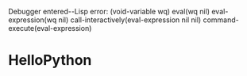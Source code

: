 Debugger entered--Lisp error: (void-variable wq)
  eval(wq nil)
  eval-expression(wq nil)
  call-interactively(eval-expression nil nil)
  command-execute(eval-expression)
# HelloPython
